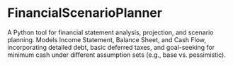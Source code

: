 # FinancialScenarioPlanner
A Python tool for financial statement analysis, projection, and scenario planning. Models Income Statement, Balance Sheet, and Cash Flow, incorporating detailed debt, basic deferred taxes, and goal-seeking for minimum cash under different assumption sets (e.g., base vs. pessimistic).

